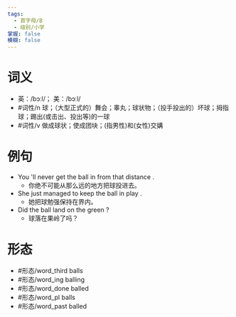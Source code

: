 ```yaml
---
tags:
  - 首字母/B
  - 级别/小学
掌握: false
模糊: false
---
```

# 词义
- 英：/bɔːl/； 美：/bɔːl/
- #词性/n  球；（大型正式的）舞会；睾丸；球状物；（投手投出的）坏球；拇指球；踢出(或击出、投出等)的一球
- #词性/v  做成球状；使成团块；(指男性)和(女性)交媾
# 例句
- You 'll never get the ball in from that distance .
	- 你绝不可能从那么远的地方把球投进去。
- She just managed to keep the ball in play .
	- 她把球勉强保持在界内。
- Did the ball land on the green ?
	- 球落在果岭了吗？
# 形态
- #形态/word_third balls
- #形态/word_ing balling
- #形态/word_done balled
- #形态/word_pl balls
- #形态/word_past balled
